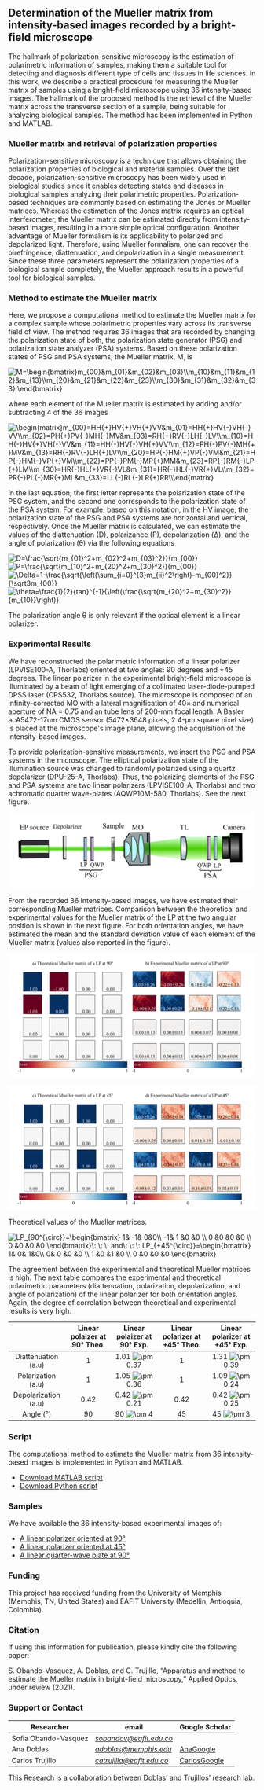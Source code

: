 ## Determination of the Mueller matrix from intensity-based images recorded by a bright-field microscope

The hallmark of polarization-sensitive microscopy is the estimation of polarimetric information of samples, making them a suitable tool for detecting and diagnosis different type of cells and tissues in life sciences. In this work, we describe a practical procedure for measuring the Mueller matrix of samples using a bright-field microscope using  36 intensity-based images. The hallmark of the proposed method is the retrieval of the Mueller matrix across the transverse section of a sample, being suitable for analyzing biological samples. The method has been implemented in Python and MATLAB.

### Mueller matrix and retrieval of polarization properties
Polarization-sensitive microscopy is a technique that allows obtaining the polarization properties of biological and material samples. Over the last decade, polarization-sensitive microscopy has been widely used in biological studies since it enables detecting states and diseases in biological samples analyzing their polarimetric properties. Polarization-based techniques are commonly based on estimating the Jones or Mueller matrices. Whereas the estimation of the Jones matrix requires an optical interferometer, the Mueller matrix can be estimated directly from intensity-based images, resulting in a more simple optical configuration. Another advantage of Mueller formalism is its applicability to polarized and depolarized light. Therefore, using Mueller formalism, one can recover the birefringence, diattenuation, and depolarization in a single measurement. Since these three parameters represent the polarization properties of a biological sample completely, the Mueller approach results in a powerful tool for biological samples.

### Method to estimate the Mueller matrix
Here, we propose a computational method to estimate the Mueller matrix for a complex sample whose polarimetric properties vary across its transverse field of view. The method requires 36 images that are recorded by changing the polarization state of both, the polarization state generator (PSG) and polarization state analyzer (PSA) systems. Based on these polarization states of PSG and PSA systems, the Mueller matrix, M¸ is

<img src="https://latex.codecogs.com/gif.latex?M=\begin{bmatrix}m_{00}&m_{01}&m_{02}&m_{03}\\m_{10}&m_{11}&m_{12}&m_{13}\\m_{20}&m_{21}&m_{22}&m_{23}\\m_{30}&m_{31}&m_{32}&m_{33}&space;\end{bmatrix}" title="M=\begin{bmatrix}m_{00}&m_{01}&m_{02}&m_{03}\\m_{10}&m_{11}&m_{12}&m_{13}\\m_{20}&m_{21}&m_{22}&m_{23}\\m_{30}&m_{31}&m_{32}&m_{33} \end{bmatrix}" />

where each element of the Mueller matrix is estimated by adding and/or subtracting 4 of the 36 images 

<img src="https://latex.codecogs.com/gif.latex?\begin{matrix}m_{00}=HH{&plus;}HV{&plus;}VH{&plus;}VV&m_{01}=HH{&plus;}HV{-}VH{-}VV\\m_{02}=PH{&plus;}PV{-}MH{-}MV&m_{03}=RH{&plus;}RV{-}LH{-}LV\\m_{10}=HH{-}HV{&plus;}VH{-}VV&m_{11}=HH{-}HV{-}VH{&plus;}VV\\m_{12}=PH{-}PV{-}MH{&plus;}MV&m_{13}=RH{-}RV{-}LH{&plus;}LV\\m_{20}=HP{-}HM{&plus;}VP{-}VM&m_{21}=HP{-}HM{-}VP{&plus;}VM\\m_{22}=PP{-}PM{-}MP{&plus;}MM&m_{23}=RP{-}RM{-}LP{&plus;}LM\\m_{30}=HR{-}HL{&plus;}VR{-}VL&m_{31}=HR{-}HL{-}VR{&plus;}VL\\m_{32}=PR{-}PL{-}MR{&plus;}ML&m_{33}=LL{-}RL{-}LR{&plus;}RR\\\end{matrix}" title="\begin{matrix}m_{00}=HH{+}HV{+}VH{+}VV&m_{01}=HH{+}HV{-}VH{-}VV\\m_{02}=PH{+}PV{-}MH{-}MV&m_{03}=RH{+}RV{-}LH{-}LV\\m_{10}=HH{-}HV{+}VH{-}VV&m_{11}=HH{-}HV{-}VH{+}VV\\m_{12}=PH{-}PV{-}MH{+}MV&m_{13}=RH{-}RV{-}LH{+}LV\\m_{20}=HP{-}HM{+}VP{-}VM&m_{21}=HP{-}HM{-}VP{+}VM\\m_{22}=PP{-}PM{-}MP{+}MM&m_{23}=RP{-}RM{-}LP{+}LM\\m_{30}=HR{-}HL{+}VR{-}VL&m_{31}=HR{-}HL{-}VR{+}VL\\m_{32}=PR{-}PL{-}MR{+}ML&m_{33}=LL{-}RL{-}LR{+}RR\\\end{matrix}" />

In the last equation, the first letter represents the polarization state of the PSG system, and the second one corresponds to the polarization state of the PSA system. For example, based on this notation, in the HV image, the polarization state of the PSG and PSA systems are horizontal and vertical, respectively. Once the Mueller matrix is calculated, we can estimate the values of the diattenuation (D), polarizance (P), depolarization (Δ), and the angle of polarization (θ) via the following equations

<img src="https://latex.codecogs.com/gif.latex?D=\frac{\sqrt{m_{01}^2&plus;m_{02}^2&plus;m_{03}^2}}{m_{00}}" title="D=\frac{\sqrt{m_{01}^2+m_{02}^2+m_{03}^2}}{m_{00}}" />

<img src="https://latex.codecogs.com/gif.latex?P=\frac{\sqrt{m_{10}^2&plus;m_{20}^2&plus;m_{30}^2}}{m_{00}}" title="P=\frac{\sqrt{m_{10}^2+m_{20}^2+m_{30}^2}}{m_{00}}" />

<img src="https://latex.codecogs.com/gif.latex?\Delta=1-\frac{\sqrt{\left(\sum_{i=0}^{3}m_{ii}^2\right)-m_{00}^2}}{\sqrt3m_{00}}" title="\Delta=1-\frac{\sqrt{\left(\sum_{i=0}^{3}m_{ii}^2\right)-m_{00}^2}}{\sqrt3m_{00}}" />

<img src="https://latex.codecogs.com/gif.latex?\theta=\frac{1}{2}{tan}^{-1}{\left(\frac{\sqrt{m_{20}^2&plus;m_{30}^2}}{m_{10}}\right)}" title="\theta=\frac{1}{2}{tan}^{-1}{\left(\frac{\sqrt{m_{20}^2+m_{30}^2}}{m_{10}}\right)}" />

The polarization angle θ is only relevant if the optical element is a linear polarizer.

### Experimental Results
We have reconstructed the polarimetric information of a linear polarizer (LPVISE100-A, Thorlabs) oriented at two angles: 90 degrees and +45 degrees. The linear polarizer in the experimental bright-field microscope is illuminated by a beam of light emerging of a collimated laser-diode-pumped DPSS laser (CPS532, Thorlabs source). The microscope is composed of an infinity-corrected MO with a lateral magnification of 40× and numerical aperture of NA = 0.75 and an tube lens of 200-mm focal length. A Basler acA5472-17um CMOS sensor (5472×3648 pixels, 2.4-µm square pixel size) is placed at the microscope's image plane, allowing the acquisition of the intensity-based images. 

To provide polarization-sensitive measurements, we insert the PSG and PSA systems in the microscope. The elliptical polarization state of the illumination source was changed to randomly polarized using a quartz depolarizer (DPU-25-A, Thorlabs). Thus, the polarizing elements of the PSG and PSA systems are two linear polarizers (LPVISE100-A, Thorlabs) and two achromatic quarter wave-plates (AQWP10M-580, Thorlabs). See the next figure.

![Experimental Setup](https://raw.githubusercontent.com/OIRL/Muller-Matrix-Microscopy/gh-pages/Optical_system_Repository.png "Experimental Setup")

From the recorded 36 intensity-based images, we have estimated their corresponding Mueller matrices. Comparison between the theoretical and experimental values for the Mueller matrix of  the LP at the two angular position is shown in the next figure. For both orientation angles, we have estimated the mean and the standard deviation value of each element of the Mueller matrix (values also reported in the figure). 

![Matrix at 90 deg theoretical and experiemntal](https://raw.githubusercontent.com/OIRL/Muller-Matrix-Microscopy/gh-pages/Matrix_90_Theo_and_Exp.png "Matrix at 90 deg theoretical and experiemntal")


![Matrix at 45 deg theoretical and experiemntal](https://raw.githubusercontent.com/OIRL/Muller-Matrix-Microscopy/gh-pages/Matrix_45_Theo_and_Exp.png "Matrix at 45 deg theoretical and experiemntal")

Theoretical values of the Mueller matrices.

<img src="https://latex.codecogs.com/gif.latex?LP_{90^{\circ}}=\begin{bmatrix}&space;1&&space;-1&&space;0&0\\&space;-1&&space;1&space;&0&space;&0&space;\\&space;0&space;&0&space;&0&space;&0&space;\\&space;0&space;&0&space;&0&space;&0&space;\end{bmatrix}\:&space;\:&space;\:&space;and\:&space;\:&space;\:&space;LP_{&plus;45^{\circ}}=\begin{bmatrix}&space;1&&space;0&&space;1&0\\&space;0&&space;0&space;&0&space;&0&space;\\&space;1&space;&0&space;&1&space;&0&space;\\&space;0&space;&0&space;&0&space;&0&space;\end{bmatrix}" title="LP_{90^{\circ}}=\begin{bmatrix} 1& -1& 0&0\\ -1& 1 &0 &0 \\ 0 &0 &0 &0 \\ 0 &0 &0 &0 \end{bmatrix}\: \: \: and\: \: \: LP_{+45^{\circ}}=\begin{bmatrix} 1& 0& 1&0\\ 0& 0 &0 &0 \\ 1 &0 &1 &0 \\ 0 &0 &0 &0 \end{bmatrix}" />

The agreement between the experimental and theoretical Mueller matrices is high. The next table compares the experimental and theoretical polarimetric parameters (diattenuation, polarization, depolarization, and angle of polarization) of the linear polarizer for both orientation angles. Again, the degree of correlation between theoretical and experimental results is very high.

||   Linear polaizer at 90°  Theo.|    Linear polaizer at 90° Exp. |Linear polarizer at +45° Theo. |Linear polarizer at +45° Exp. |
|:-------:|:--------:|:------:|:------:|:-------:|
|Diattenuation (a.u)| 1 | 1.01 <img src="https://latex.codecogs.com/gif.latex?\pm" title="\pm" /> 0.37| 1 |1.31 <img src="https://latex.codecogs.com/gif.latex?\pm" title="\pm" /> 0.39|
|Polarization (a.u)| 1 | 1.05 <img src="https://latex.codecogs.com/gif.latex?\pm" title="\pm" /> 0.36| 1 |1.09 <img src="https://latex.codecogs.com/gif.latex?\pm" title="\pm" /> 0.24|
|Depolarization (a.u)| 0.42 | 0.42 <img src="https://latex.codecogs.com/gif.latex?\pm" title="\pm" /> 0.21| 0.42 |0.42 <img src="https://latex.codecogs.com/gif.latex?\pm" title="\pm" /> 0.25|
|Angle (°)| 90 | 90 <img src="https://latex.codecogs.com/gif.latex?\pm" title="\pm" /> 4| 45 |45 <img src="https://latex.codecogs.com/gif.latex?\pm" title="\pm" /> 3|

### Script 
The computational method to estimate the Mueller matrix from 36 intensity-based images is implemented in Python and MATLAB. 

* [Download MATLAB script](https://drive.google.com/file/d/1Z_uzQeUmP79HdQMYWdQggInOGumdvZ)
* [Download Python script](https://drive.google.com/file/d/1Z_uzQeUmP79HdQMYWdQggInOGumdvZ)

### Samples
We have available the 36 intensity-based experimental images of:
- [A linear polarizer oriented at 90°](https://drive.google.com/drive/folders/1u70zujLj9CUPks2EQNzlNNtiHQHWrPyz?usp=sharing)
- [A linear polarizer oriented at 45°](https://drive.google.com/drive/folders/14CXtfBhjAkng5DUwf87z9YdXEjFY3PrT?usp=sharing)
- [A linear quarter-wave plate at 90°](https://drive.google.com/drive/folders/1cz-D8N_Ybho71kfMRiWMKTtq2mAUIlKy?usp=sharing)

### Funding
This project has received funding from the University of Memphis (Memphis, TN, United States) and EAFIT University (Medellin, Antioquia, Colombia).

### Citation
If using this information for publication, please kindly cite the following paper:

S. Obando-Vasquez, A. Doblas, and C. Trujillo, “Apparatus and method to estimate the Mueller matrix in bright-field microscopy,” Applied Optics, under review (2021).

### Support or Contact 

| Researcher  | email | Google Scholar | 
| ------------- | ------------- |-------------| 
| Sofia Obando-Vasquez | *sobandov@eafit.edu.co* |  | 
| Ana Doblas| *adoblas@memphis.edu* | [AnaGoogle](https://scholar.google.es/citations?user=PvvDEMYAAAAJ&hl=en) |
| Carlos Trujillo| *catrujilla@eafit.edu.co* | [CarlosGoogle](https://scholar.google.com/citations?user=BKVrl2gAAAAJ&hl=es) |

This Research is a collaboration between Doblas’ and Trujillos’ research lab.


